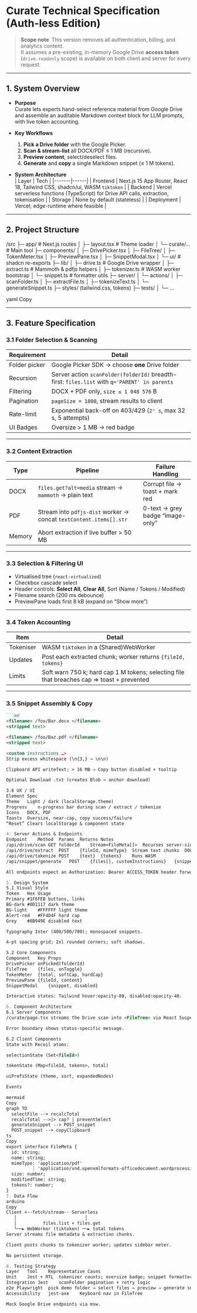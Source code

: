 # Curate Technical Specification  (Auth-less Edition)

> **Scope note** This version removes all authentication, billing, and analytics content.  
> It assumes a pre-existing, in-memory Google Drive **access token** (`drive.readonly` scope) is available on both client and server for every request.

---

## 1. System Overview
- **Purpose**  
  Curate lets experts hand-select reference material from Google Drive and assemble an auditable Markdown context block for LLM prompts, with live token accounting.

- **Key Workflows**  
  1. **Pick a Drive folder** with the Google Picker.  
  2. **Scan & stream-list** all DOCX/PDF ≤ 1 MB (recursive).  
  3. **Preview content**, select/deselect files.  
  4. **Generate** and **copy** a single Markdown snippet (≤ 1 M tokens).

- **System Architecture**  
  | Layer | Tech |
  |-------|------|
  | Frontend | Next.js 15 App Router, React 18, Tailwind CSS, shadcn/ui, WASM `tiktoken` |
  | Backend  | Vercel serverless functions (TypeScript) for Drive API calls, extraction, tokenisation |
  | Storage  | None by default (stateless) |
  | Deployment | Vercel; edge-runtime where feasible |

---

## 2. Project Structure
/src
├─ app/ # Next.js routes
│ ├─ layout.tsx # Theme loader
│ └─ curate/… # Main tool
├─ components/
│ ├─ DrivePicker.tsx
│ ├─ FileTree/
│ ├─ TokenMeter.tsx
│ ├─ PreviewPane.tsx
│ ├─ SnippetModal.tsx
│ └─ ui/ # shadcn re-exports
├─ lib/
│ ├─ drive.ts # Google Drive wrapper
│ ├─ extract.ts # Mammoth & pdfjs helpers
│ ├─ tokenizer.ts # WASM worker bootstrap
│ └─ snippet.ts # formatter utils
├─ server/
│ └─ actions/
│ ├─ scanFolder.ts
│ ├─ extractFile.ts
│ ├─ tokenizeText.ts
│ └─ generateSnippet.ts
├─ styles/ (tailwind.css, tokens)
├─ tests/
│ └─ …

yaml
Copy

---

## 3. Feature Specification

### 3.1 Folder Selection & Scanning
| Requirement | Detail |
|-------------|--------|
| Folder picker | Google Picker SDK → choose **one** Drive folder |
| Recursion | Server action `scanFolder(folderId)` breadth-first: `files.list` with `q='PARENT' in parents` |
| Filtering | DOCX + PDF only, `size ≤ 1 048 576` B |
| Pagination | `pageSize = 1000`, stream results to client |
| Rate-limit | Exponential back-off on 403/429 (`2ⁿ s`, max 32 s, 5 attempts) |
| UI Badges  | Oversize > 1 MB → red badge |

---

### 3.2 Content Extraction
| Type | Pipeline | Failure Handling |
|------|----------|------------------|
| DOCX | `files.get?alt=media` stream → `mammoth` → plain text | Corrupt file → toast + mark red |
| PDF  | Stream into `pdfjs-dist` worker → concat `textContent.items[].str` | 0-text → grey badge “Image-only” |
| Memory | Abort extraction if live buffer > 50 MB |

---

### 3.3 Selection & Filtering UI
- Virtualised tree (`react-virtualized`)
- Checkbox cascade select
- Header controls: **Select All**, **Clear All**, Sort (Name / Tokens / Modified)
- Filename search (200 ms debounce)
- PreviewPane loads first 8 kB (expand on “Show more”)

---

### 3.4 Token Accounting
| Item | Detail |
|------|--------|
| Tokeniser | WASM `tiktoken` in a (Shared)WebWorker |
| Updates   | Post each extracted chunk; worker returns `{fileId, tokens}` |
| Limits    | Soft warn 750 k; hard cap 1 M tokens; selecting file that breaches cap ⇒ toast + prevented |

---

### 3.5 Snippet Assembly & Copy
````md
```md
<filename> /foo/Bar.docx </filename>
<stripped text>

<filename> /foo/Baz.pdf </filename>
<stripped text>

<custom instructions …>
Strip excess whitespace (\n{3,} → \n\n)

Clipboard API writeText; > 16 MB ⇒ Copy button disabled + tooltip

Optional Download .txt (creates Blob → anchor download)

3.6 UX / UI
Element	Spec
Theme	Light / dark (localStorage.theme)
Progress	n-progress bar during scan / extract / tokenize
Icons	DOCX, PDF
Toasts	Oversize, near-cap, copy success/failure
“Reset”	Clears localStorage & component state

4. Server Actions & Endpoints
Endpoint	Method	Params	Returns	Notes
/api/drive/scan	GET	folderId	Stream<FileMeta[]>	Recurses server-side
/api/drive/extract	POST	{fileId, mimeType}	Stream text chunks	DOCX/PDF switch
/api/drive/tokenize	POST	{text}	{tokens}	Runs WASM
/api/snippet/generate	POST	{files[], customInstructions}	{snippet}	Executes formatter

All endpoints expect an Authorization: Bearer ACCESS_TOKEN header forwarded from the client.

5. Design System
5.1 Visual Style
Token	Hex	Usage
Primary	#1F6FEB	buttons, links
BG-dark	#0D1117	dark theme
BG-light	#FFFFFF	light theme
Alert-red	#FF4D4F	hard cap
Grey	#8B949E	disabled text

Typography Inter (400/500/700); monospaced snippets.

4-pt spacing grid; 2xl rounded corners; soft shadows.

5.2 Core Components
Component	Key Props
DrivePicker	onPicked(folderId)
FileTree	{files, onToggle}
TokenMeter	{total, softCap, hardCap}
PreviewPane	{fileId, content}
SnippetModal	{snippet, disabled}

Interactive states: Tailwind hover:opacity-80, disabled:opacity-40.

6. Component Architecture
6.1 Server Components
/curate/page.tsx streams the Drive scan into <FileTree> via React Suspense.

Error boundary shows status-specific message.

6.2 Client Components
State with Recoil atoms:

selectionState (Set<fileId>)

tokenState (Map<fileId, tokens>, total)

uiPrefsState (theme, sort, expandedNodes)

Events

mermaid
Copy
graph TD
  selectFile --> recalcTotal
  recalcTotal -->|> cap? | preventSelect
  generateSnippet --> POST_snippet
  POST_snippet --> copyClipboard
ts
Copy
export interface FileMeta {
  id: string;
  name: string;
  mimeType: 'application/pdf'
          | 'application/vnd.openxmlformats-officedocument.wordprocessingml.document';
  size: number;
  modifiedTime: string;
  tokens?: number;
}
7. Data Flow
arduino
Copy
Client <--fetch/stream-- Serverless
   │                          │
   │          files.list + files.get
   └──► WebWorker (tiktoken) ──► total tokens
Server streams file metadata & extraction chunks.

Client posts chunks to tokenizer worker; updates sidebar meter.

No persistent storage.

8. Testing Strategy
Layer	Tool	Representative Cases
Unit	Jest + RTL	tokenizer counts; oversize badge; snippet formatter
Integration	Jest	scanFolder pagination + retry logic
e2e	Playwright	pick demo folder → select files → preview → generate snippet → clipboard verification
Accessibility	jest-axe	Keyboard nav in FileTree

Mock Google Drive endpoints via msw.